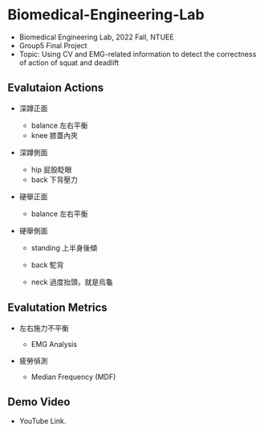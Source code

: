 # Biomedical-Engineering-Lab
* Biomedical Engineering Lab, 2022 Fall, NTUEE
* Group5 Final Project
* Topic: Using CV and EMG-related information to detect the correctness of action of squat and deadlift

## Evalutaion Actions
* 深蹲正面 
  * balance 左右平衡
  * knee 膝蓋內夾

* 深蹲側面
  * hip 屁股眨眼
  * back 下背壓力
 
* 硬舉正面
  * balance 左右平衡

* 硬舉側面

  * standing 上半身後傾

  * back 駝背

  * neck 過度抬頭，就是烏龜

## Evalutation Metrics
* 左右施力不平衡
  * EMG Analysis

* 疲勞偵測
  * Median Frequency (MDF)
  
## Demo Video
* YouTube Link.
